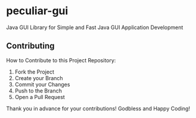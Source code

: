 # peculiar-gui
Java GUI Library for Simple and Fast Java GUI Application Development


## Contributing
How to Contribute to this Project Repository:
1. Fork the Project
2. Create your Branch 
3. Commit your Changes 
4. Push to the Branch 
5. Open a Pull Request

Thank you in advance for your contributions! Godbless and Happy Coding! 
